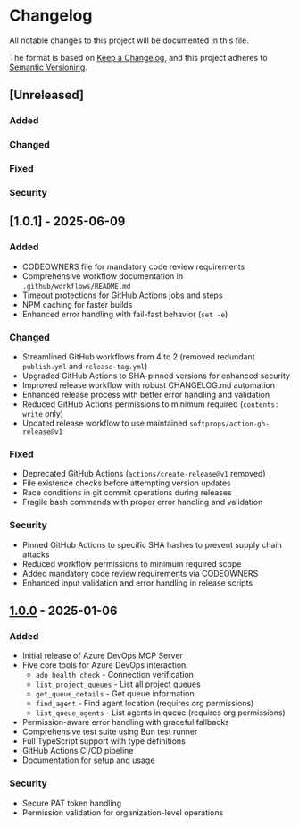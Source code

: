 # Changelog

All notable changes to this project will be documented in this file.

The format is based on [Keep a Changelog](https://keepachangelog.com/en/1.0.0/),
and this project adheres to [Semantic Versioning](https://semver.org/spec/v2.0.0.html).


## [Unreleased]

### Added

### Changed

### Fixed

### Security

## [1.0.1] - 2025-06-09


### Added
- CODEOWNERS file for mandatory code review requirements
- Comprehensive workflow documentation in `.github/workflows/README.md`
- Timeout protections for GitHub Actions jobs and steps
- NPM caching for faster builds
- Enhanced error handling with fail-fast behavior (`set -e`)

### Changed
- Streamlined GitHub workflows from 4 to 2 (removed redundant `publish.yml` and `release-tag.yml`)
- Upgraded GitHub Actions to SHA-pinned versions for enhanced security
- Improved release workflow with robust CHANGELOG.md automation
- Enhanced release process with better error handling and validation
- Reduced GitHub Actions permissions to minimum required (`contents: write` only)
- Updated release workflow to use maintained `softprops/action-gh-release@v1`

### Fixed
- Deprecated GitHub Actions (`actions/create-release@v1` removed)
- File existence checks before attempting version updates
- Race conditions in git commit operations during releases
- Fragile bash commands with proper error handling and validation

### Security
- Pinned GitHub Actions to specific SHA hashes to prevent supply chain attacks
- Reduced workflow permissions to minimum required scope
- Added mandatory code review requirements via CODEOWNERS
- Enhanced input validation and error handling in release scripts

## [1.0.0] - 2025-01-06

### Added
- Initial release of Azure DevOps MCP Server
- Five core tools for Azure DevOps interaction:
  - `ado_health_check` - Connection verification
  - `list_project_queues` - List all project queues
  - `get_queue_details` - Get queue information
  - `find_agent` - Find agent location (requires org permissions)
  - `list_queue_agents` - List agents in queue (requires org permissions)
- Permission-aware error handling with graceful fallbacks
- Comprehensive test suite using Bun test runner
- Full TypeScript support with type definitions
- GitHub Actions CI/CD pipeline
- Documentation for setup and usage

### Security
- Secure PAT token handling
- Permission validation for organization-level operations

[1.0.0]: https://github.com/rxreyn3/azure-devops-mcp/releases/tag/v1.0.0
